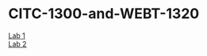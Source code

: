 # CITC-1300-and-WEBT-1320
<a href="Lab1/Index.html" target="_blank">Lab 1</a>
<br>
<a href="Lab2/Index.html" target="_blank">Lab 2</a>